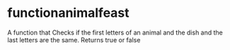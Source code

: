 # functionanimalfeast
A function that Checks if the first letters of an animal and the dish and the last letters are the same. Returns true or false
